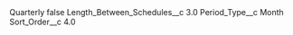 <?xml version="1.0" encoding="UTF-8"?>
<CustomMetadata xmlns="http://soap.sforce.com/2006/04/metadata" xmlns:xsi="http://www.w3.org/2001/XMLSchema-instance" xmlns:xsd="http://www.w3.org/2001/XMLSchema">
    <label>Quarterly</label>
    <protected>false</protected>
    <values>
        <field>Length_Between_Schedules__c</field>
        <value xsi:type="xsd:double">3.0</value>
    </values>
    <values>
        <field>Period_Type__c</field>
        <value xsi:type="xsd:string">Month</value>
    </values>
    <values>
        <field>Sort_Order__c</field>
        <value xsi:type="xsd:double">4.0</value>
    </values>
</CustomMetadata>
